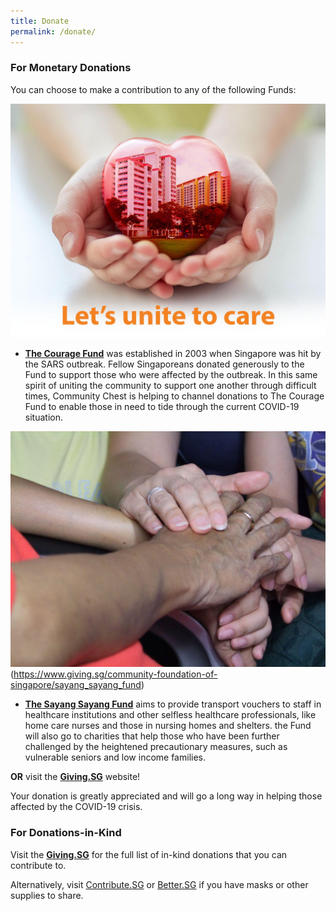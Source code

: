 ```yaml
---
title: Donate
permalink: /donate/
---
```


### For Monetary Donations 
You can choose to make a contribution to any of the following Funds:

[![The Courage Fund](/images/TCF.jpeg)](https://www.giving.sg/community-chest/thecouragefund)
- **[The Courage Fund](https://www.giving.sg/community-chest/thecouragefund)** was established in 2003 when Singapore was hit by the SARS outbreak. Fellow Singaporeans donated generously to the Fund to support those who were affected by the outbreak. In this same spirit of uniting the community to support one another through difficult times, Community Chest is helping to channel donations to The Courage Fund to enable those in need to tide through the current COVID-19 situation.

![The Sayang Sayang Fund](/images/TSSF.jpeg)(https://www.giving.sg/community-foundation-of-singapore/sayang_sayang_fund)
- **[The Sayang Sayang Fund](https://www.giving.sg/community-foundation-of-singapore/sayang_sayang_fund)** aims to provide transport vouchers to staff in healthcare institutions and other selfless healthcare professionals, like home care nurses and those in nursing homes and shelters. the Fund will also go to charities that help those who have been further challenged by the heightened precautionary measures, such as vulnerable seniors and low income families.

**OR** visit the **[Giving.SG](https://www.giving.sg/sgunited)** website! 

Your donation is greatly appreciated and will go a long way in helping those affected by the COVID-19 crisis.
### For Donations-in-Kind
Visit the **[Giving.SG](https://www.giving.sg/sgunited)** for the full list of in-kind donations that you can contribute to.

Alternatively, visit <a href="https://www.contribute.sg">Contribute.SG</a> or <a href="https://www.better.sg/maskgoshare">Better.SG</a> if you have masks or other supplies to share.

